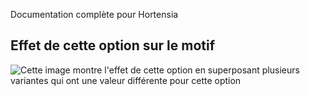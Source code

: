 <Fixme>

Documentation complète pour Hortensia

</Fixme>

## Effet de cette option sur le motif

![Cette image montre l'effet de cette option en superposant plusieurs variantes qui ont une valeur différente pour cette option](hortensia\_size\_sample.svg "Effet de cette option sur le motif")
